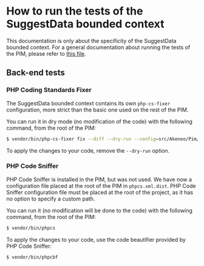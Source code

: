 # How to run the tests of the SuggestData bounded context

This documentation is only about the specificity of the SuggestData bounded context.
For a general documentation about running the tests of the PIM, please refer to [this file](https://github.com/akeneo/pim-community-dev/blob/master/internal_doc/RUNNING_THE_TESTS.md).

## Back-end tests

### PHP Coding Standards Fixer

The SuggestData bounded context contains its own `php-cs-fixer` configuration, more strict than the basic one used on the rest of the PIM.

You can run it in dry mode (no modification of the code) with the following command, from the root of the PIM:
```bash
$ vendor/bin/php-cs-fixer fix --diff --dry-run --config=src/Akeneo/Pim/Automation/SuggestData/tests/back/.php_cs.php
```

To apply the changes to your code, remove the `--dry-run` option.

### PHP Code Sniffer

PHP Code Sniffer is installed in the PIM, but was not used. We have  now a configuration file placed at the root of the PIM in `phpcs.xml.dist`.
PHP Code Sniffer configuration file must be placed at the root of the project, as it has no option to specify a custom path.

You can run it (no modification will be done to the code) with the following command, from the root of the PIM:
```bash
$ vendor/bin/phpcs
```

To apply the changes to your code, use the code beautifier provided by PHP Code Sniffer:
```bash
$ vendor/bin/phpcbf
```
